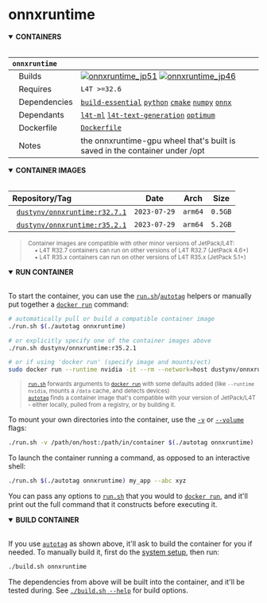 # onnxruntime

<details open>
<summary><b>CONTAINERS</b></summary>
<br>

| **`onnxruntime`** | |
| :-- | :-- |
| &nbsp;&nbsp;&nbsp;Builds | [![`onnxruntime_jp51`](https://img.shields.io/github/actions/workflow/status/dusty-nv/jetson-containers/onnxruntime_jp51.yml?label=onnxruntime:jp51)](https://github.com/dusty-nv/jetson-containers/actions/workflows/onnxruntime_jp51.yml) [![`onnxruntime_jp46`](https://img.shields.io/github/actions/workflow/status/dusty-nv/jetson-containers/onnxruntime_jp46.yml?label=onnxruntime:jp46)](https://github.com/dusty-nv/jetson-containers/actions/workflows/onnxruntime_jp46.yml) |
| &nbsp;&nbsp;&nbsp;Requires | `L4T >=32.6` |
| &nbsp;&nbsp;&nbsp;Dependencies | [`build-essential`](/packages/build-essential) [`python`](/packages/python) [`cmake`](/packages/cmake/cmake_pip) [`numpy`](/packages/numpy) [`onnx`](/packages/onnx) |
| &nbsp;&nbsp;&nbsp;Dependants | [`l4t-ml`](/packages/l4t/l4t-ml) [`l4t-text-generation`](/packages/l4t/l4t-text-generation) [`optimum`](/packages/llm/optimum) |
| &nbsp;&nbsp;&nbsp;Dockerfile | [`Dockerfile`](Dockerfile) |
| &nbsp;&nbsp;&nbsp;Notes | the onnxruntime-gpu wheel that's built is saved in the container under /opt |

</details>

<details open>
<summary><b>CONTAINER IMAGES</b></summary>
<br>

| Repository/Tag | Date | Arch | Size |
| :-- | :--: | :--: | :--: |
| &nbsp;&nbsp;[`dustynv/onnxruntime:r32.7.1`](https://hub.docker.com/r/dustynv/onnxruntime/tags) | `2023-07-29` | `arm64` | `0.5GB` |
| &nbsp;&nbsp;[`dustynv/onnxruntime:r35.2.1`](https://hub.docker.com/r/dustynv/onnxruntime/tags) | `2023-07-29` | `arm64` | `5.2GB` |

> <sub>Container images are compatible with other minor versions of JetPack/L4T:</sub><br>
> <sub>&nbsp;&nbsp;&nbsp;&nbsp;• L4T R32.7 containers can run on other versions of L4T R32.7 (JetPack 4.6+)</sub><br>
> <sub>&nbsp;&nbsp;&nbsp;&nbsp;• L4T R35.x containers can run on other versions of L4T R35.x (JetPack 5.1+)</sub><br>
</details>

<details open>
<summary><b>RUN CONTAINER</b></summary>
<br>

To start the container, you can use the [`run.sh`](/docs/run.md)/[`autotag`](/docs/run.md#autotag) helpers or manually put together a [`docker run`](https://docs.docker.com/engine/reference/commandline/run/) command:
```bash
# automatically pull or build a compatible container image
./run.sh $(./autotag onnxruntime)

# or explicitly specify one of the container images above
./run.sh dustynv/onnxruntime:r35.2.1

# or if using 'docker run' (specify image and mounts/ect)
sudo docker run --runtime nvidia -it --rm --network=host dustynv/onnxruntime:r35.2.1
```
> <sup>[`run.sh`](/docs/run.md) forwards arguments to [`docker run`](https://docs.docker.com/engine/reference/commandline/run/) with some defaults added (like `--runtime nvidia`, mounts a `/data` cache, and detects devices)</sup><br>
> <sup>[`autotag`](/docs/run.md#autotag) finds a container image that's compatible with your version of JetPack/L4T - either locally, pulled from a registry, or by building it.</sup>

To mount your own directories into the container, use the [`-v`](https://docs.docker.com/engine/reference/commandline/run/#volume) or [`--volume`](https://docs.docker.com/engine/reference/commandline/run/#volume) flags:
```bash
./run.sh -v /path/on/host:/path/in/container $(./autotag onnxruntime)
```
To launch the container running a command, as opposed to an interactive shell:
```bash
./run.sh $(./autotag onnxruntime) my_app --abc xyz
```
You can pass any options to [`run.sh`](/docs/run.md) that you would to [`docker run`](https://docs.docker.com/engine/reference/commandline/run/), and it'll print out the full command that it constructs before executing it.
</details>
<details open>
<summary><b>BUILD CONTAINER</b></summary>
<br>

If you use [`autotag`](/docs/run.md#autotag) as shown above, it'll ask to build the container for you if needed.  To manually build it, first do the [system setup](/docs/setup.md), then run:
```bash
./build.sh onnxruntime
```
The dependencies from above will be built into the container, and it'll be tested during.  See [`./build.sh --help`](/jetson_containers/build.py) for build options.
</details>
